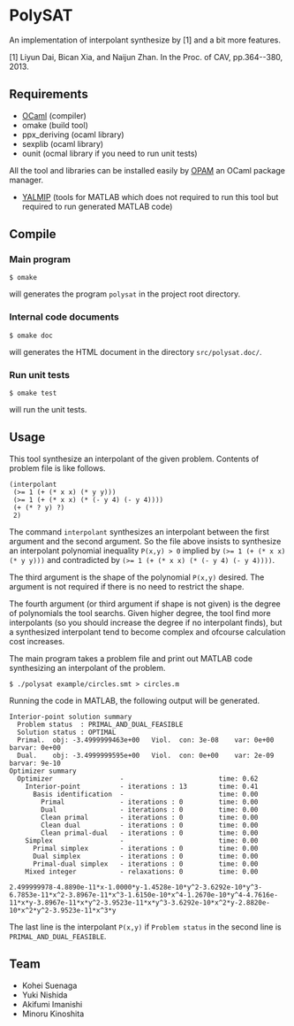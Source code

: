 PolySAT
====

An implementation of interpolant synthesize by [1] and a bit more features.

[1] Liyun Dai, Bican Xia, and Naijun Zhan. In the Proc. of CAV, pp.364--380,
    2013.

## Requirements

- [OCaml](https://ocaml.org) (compiler)
- omake (build tool)
- ppx_deriving (ocaml library)
- sexplib (ocaml library)
- ounit (ocmal library if you need to run unit tests)

All the tool and libraries can be installed easily by
[OPAM](https://opam.ocaml.org) an OCaml package manager.

- [YALMIP](http://users.isy.liu.se/johanl/yalmip/) (tools for MATLAB which does
  not required to run this tool but required to run generated MATLAB code)

## Compile

### Main program

``` shell
$ omake
```

will generates the program `polysat` in the project root directory.

### Internal code documents

``` shell
$ omake doc
```

will generates the HTML document in the directory `src/polysat.doc/`.

### Run unit tests

```
$ omake test
```

will run the unit tests.

## Usage

This tool synthesize an interpolant of the given problem.  Contents of problem
file is like follows.

``` scheme:example/circles.smt
(interpolant
 (>= 1 (+ (* x x) (* y y)))
 (>= 1 (+ (* x x) (* (- y 4) (- y 4))))
 (+ (* ? y) ?)
 2)
```

The command `interpolant` synthesizes an interpolant between the first argument
and the second argument.  So the file above insists to synthesize an interpolant
polynomial inequality `P(x,y) > 0` implied by `(>= 1 (+ (* x x) (* y y)))` and
contradicted by `(>= 1 (+ (* x x) (* (- y 4) (- y 4))))`.

The third argument is the shape of the polynomial `P(x,y)` desired.  The
argument is not required if there is no need to restrict the shape.

The fourth argument (or third argument if shape is not given) is the degree of
polynomials the tool searchs.  Given higher degree, the tool find more
interpolants (so you should increase the degree if no interpolant finds), but a
synthesized interpolant tend to become complex and ofcourse calculation cost
increases.

The main program takes a problem file and print out MATLAB code synthesizing an
interpolant of the problem.

```
$ ./polysat example/circles.smt > circles.m
```

Running the code in MATLAB, the following output will be generated.

```
Interior-point solution summary
  Problem status  : PRIMAL_AND_DUAL_FEASIBLE
  Solution status : OPTIMAL
  Primal.  obj: -3.4999999463e+00   Viol.  con: 3e-08    var: 0e+00    barvar: 0e+00
  Dual.    obj: -3.4999999595e+00   Viol.  con: 0e+00    var: 2e-09    barvar: 9e-10
Optimizer summary
  Optimizer                 -                        time: 0.62
    Interior-point          - iterations : 13        time: 0.41
      Basis identification  -                        time: 0.00
        Primal              - iterations : 0         time: 0.00
        Dual                - iterations : 0         time: 0.00
        Clean primal        - iterations : 0         time: 0.00
        Clean dual          - iterations : 0         time: 0.00
        Clean primal-dual   - iterations : 0         time: 0.00
    Simplex                 -                        time: 0.00
      Primal simplex        - iterations : 0         time: 0.00
      Dual simplex          - iterations : 0         time: 0.00
      Primal-dual simplex   - iterations : 0         time: 0.00
    Mixed integer           - relaxations: 0         time: 0.00

2.499999978-4.8890e-11*x-1.0000*y-1.4528e-10*y^2-3.6292e-10*y^3-6.7853e-11*x^2-3.8967e-11*x^3-1.6150e-10*x^4-1.2670e-10*y^4-4.7616e-11*x*y-3.8967e-11*x*y^2-3.9523e-11*x*y^3-3.6292e-10*x^2*y-2.8820e-10*x^2*y^2-3.9523e-11*x^3*y
```

The last line is the interpolant `P(x,y)` if `Problem status` in the second line
is `PRIMAL_AND_DUAL_FEASIBLE`.

## Team

- Kohei Suenaga
- Yuki Nishida
- Akifumi Imanishi
- Minoru Kinoshita

